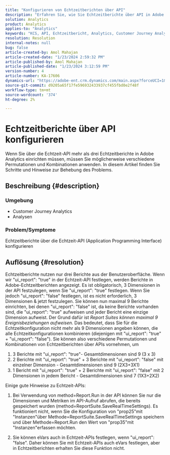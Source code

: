 ```yaml
---
title: "Konfigurieren von Echtzeitberichten über API"
description: "Erfahren Sie, wie Sie Echtzeitberichte über API in Adobe Analytics konfigurieren."
solution: Analytics
product: Analytics
applies-to: "Analytics"
keywords: "KCS, API, Echtzeitbericht, Analytics, Customer Journey Analytics"
resolution: Resolution
internal-notes: null
bug: false
article-created-by: Amol Mahajan
article-created-date: "1/23/2024 2:59:32 PM"
article-published-by: Amol Mahajan
article-published-date: "1/23/2024 3:12:59 PM"
version-number: 4
article-number: KA-17606
dynamics-url: "https://adobe-ent.crm.dynamics.com/main.aspx?forceUCI=1&pagetype=entityrecord&etn=knowledgearticle&id=cb533e00-00ba-ee11-a569-6045bd006c82"
source-git-commit: d9205a65f17fe596932433937cf455fbd0e2f48f
workflow-type: tm+mt
source-wordcount: '374'
ht-degree: 2%

---
```


# Echtzeitberichte über API konfigurieren


Wenn Sie über die Echtzeit-API mehr als drei Echtzeitberichte in Adobe Analytics einrichten müssen, müssen Sie möglicherweise verschiedene Permutationen und Kombinationen anwenden. In diesem Artikel finden Sie Schritte und Hinweise zur Behebung des Problems.

## Beschreibung {#description}


### <b>Umgebung</b>

- Customer Journey Analytics
- Analysen




### <b>Problem/Symptome</b>

Echtzeitberichte über die Echtzeit-API (Application Programming Interface) konfigurieren


## Auflösung {#resolution}


Echtzeitberichte nutzen nur drei Berichte aus der Benutzeroberfläche.
Wenn wir &quot;ui_report&quot;: &quot;true&quot; in der Echtzeit-API festlegen, werden Berichte in Adobe-Echtzeitberichten angezeigt. Es ist obligatorisch, 3 Dimensionen in der API festzulegen, wenn Sie &quot;ui_report&quot;: &quot;true&quot; festlegen.
Wenn Sie jedoch &quot;ui_report&quot;: &quot;false&quot; festlegen, ist es nicht erforderlich, 3 Dimensionen &amp; jetzt festzulegen. Sie können nun maximal 9 Berichte einrichten, bei denen &quot;ui_report&quot;: &quot;false&quot; ist, da keine Berichte vorhanden sind, die &quot;ui_report&quot;: &quot;true&quot; aufweisen und jeder Bericht eine einzige Dimension aufweist.
Der Grund dafür ist *Report Suites können maximal 9 Ereignisbeziehungen aufweisen.* Das bedeutet, dass Sie für die Echtzeitkonfiguration nicht mehr als 9 Dimensionen angeben können, die alle Echtzeitkonfigurationen kombinieren (diejenigen mit &quot;ui_report&quot;: &quot;true&quot; + &quot;ui_report&quot;: &quot;false&quot;).
Sie können also verschiedene Permutationen und Kombinationen von Echtzeitberichten über APIs vornehmen, um

1. 3 Berichte mit &quot;ui_report&quot;: &quot;true&quot;- Gesamtdimensionen sind 9 (3 x 3)
2. 2 Berichte mit &quot;ui_report&quot;: &quot;true&quot; + 3 Berichte mit &quot;ui_report&quot;: &quot;false&quot; mit einzelner Dimension - Gesamtdimensionen sind 9 (2X3+3X1)
3. 1 Bericht mit &quot;ui_report&quot;: &quot;true&quot; + 2 Berichte mit &quot;ui_report&quot;: &quot;false&quot; mit 2 Dimensionen in jedem Bericht - Gesamtdimensionen sind 7 (1X3+2X2)


Einige gute Hinweise zu Echtzeit-APIs:

1. Bei Verwendung von method=Report.Run in der API können Sie nur die Dimensionen und Metriken im API-Aufruf abrufen, die bereits gespeichert wurden (method=ReportSuite.SaveRealTimeSettings). Es funktioniert nicht, wenn Sie die Konfiguration von &quot;prop25&quot;mit &quot;Instanzen&quot;über Methode=ReportSuite.SaveRealTimeSettings speichern und über Methode=Report.Run den Wert von &quot;prop35&quot;mit &quot;Instanzen&quot;erfassen möchten.


2. Sie können eVars auch in Echtzeit-APIs festlegen, wenn &quot;ui_report&quot;: &quot;false&quot;. Daher können Sie mit Echtzeit-APIs auch eVars festlegen, aber in Echtzeitberichten erhalten Sie diese Funktion nicht.

